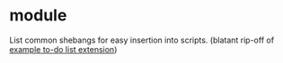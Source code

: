 # module

List common shebangs for easy insertion into scripts. (blatant rip-off of [example to-do list extension](https://github.com/raycast/extensions/tree/main/examples/todo-list))
